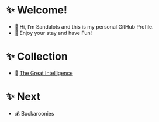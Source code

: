 # ✨ Welcome!
- 👋 Hi, I’m Sandalots and this is my personal GitHub Profile.
- 🍹 Enjoy your stay and have Fun!

# ✨ Collection
- 🧑‍ [The Great Intelligence](https://www.sandymacdonald.co.uk)

# ✨ Next
- 💰 Buckaroonies

<!---
Sandalots/Sandalots is a ✨ special ✨ repository because its `README.md` (this file) appears on your GitHub profile.
You can click the Preview link to take a look at your changes.
--->
